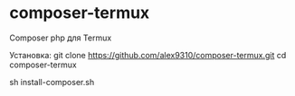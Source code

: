 # composer-termux
Composer php для Termux

Установка:
git clone https://github.com/alex9310/composer-termux.git
cd composer-termux

sh install-composer.sh

